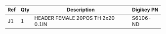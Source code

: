 |Ref|Qty|Description|Digikey PN|
|---|---|-----------|------|
|J1|1|HEADER FEMALE 20POS TH 2x20 0.1IN|S6106-ND|


